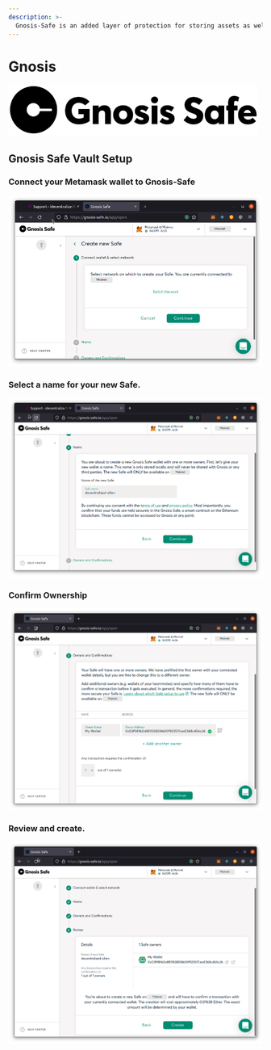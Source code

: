 ```yaml
---
description: >-
  Gnosis-Safe is an added layer of protection for storing assets as well as using multi-signatures.
---
```

# Gnosis

![](../../.gitbook/assets/gnosis.png)

## Gnosis Safe Vault Setup

### Connect your Metamask wallet to Gnosis-Safe

![](../../.gitbook/assets/gnosis-step-1.png)

### Select a name for your new Safe.

![](../../.gitbook/assets/gnosis-step-2.png)

### Confirm Ownership

![](../../.gitbook/assets/gnosis-step-3.png)

### Review and create.

![](../../.gitbook/assets/gnosis-step-4.png)


